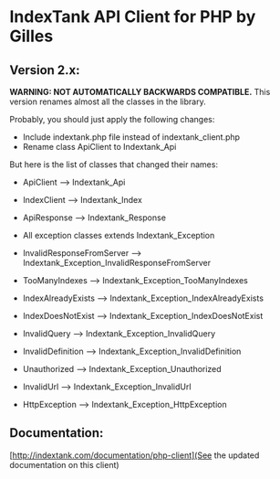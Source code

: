 IndexTank API Client for PHP by Gilles
======================================

Version 2.x:
-------

__WARNING: NOT AUTOMATICALLY BACKWARDS COMPATIBLE.__
This version renames almost all the classes in the library. 

Probably, you should just apply the following changes:
  * Include indextank.php file instead of indextank_client.php
  * Rename class ApiClient to Indextank_Api

But here is the list of classes that changed their names:
  
  * ApiClient   --> Indextank_Api
  * IndexClient --> Indextank_Index
  * ApiResponse --> Indextank_Response

  * All exception classes extends Indextank_Exception
  * InvalidResponseFromServer --> Indextank_Exception_InvalidResponseFromServer
  * TooManyIndexes --> Indextank_Exception_TooManyIndexes
  * IndexAlreadyExists --> Indextank_Exception_IndexAlreadyExists
  * IndexDoesNotExist --> Indextank_Exception_IndexDoesNotExist
  * InvalidQuery --> Indextank_Exception_InvalidQuery
  * InvalidDefinition --> Indextank_Exception_InvalidDefinition
  * Unauthorized --> Indextank_Exception_Unauthorized
  * InvalidUrl --> Indextank_Exception_InvalidUrl
  * HttpException --> Indextank_Exception_HttpException

Documentation:
-------
[http://indextank.com/documentation/php-client](See the updated documentation on this client)
